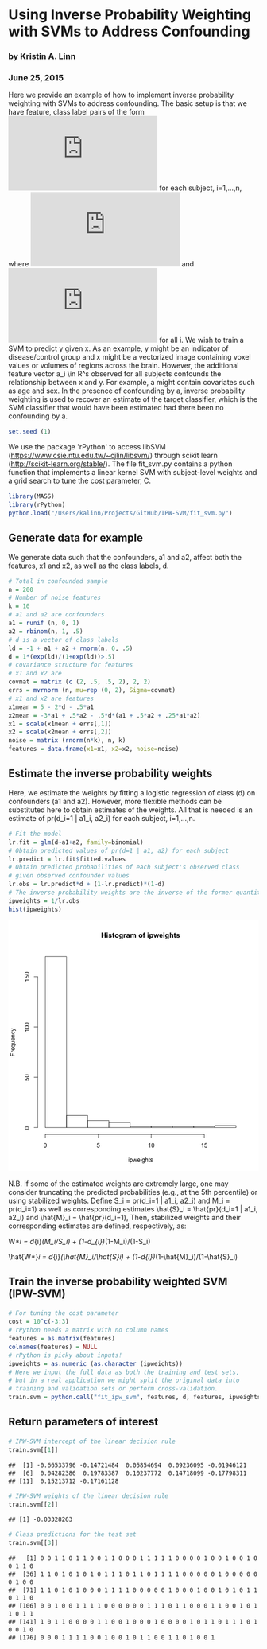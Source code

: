 # Using Inverse Probability Weighting with SVMs to Address Confounding
### by Kristin A. Linn
### June 25, 2015

Here we provide an example of how to implement inverse probability weighting with SVMs to address confounding.  The basic setup is that we have feature, class label pairs of the form ![latex equation](https://raw.githubusercontent.com/kalinn/IPW-SVM/master/eq_no_01.pdf) for each subject, i=1,...,n, where ![latex equation](https://raw.githubusercontent.com/kalinn/IPW-SVM/master/eq_no_02.pdf) and ![latex equation](https://raw.githubusercontent.com/kalinn/IPW-SVM/master/eq_no_03.pdf) for all i. We wish to train a SVM to predict y given x. As an example, y might be an indicator of disease/control group and x might be a vectorized image containing voxel values or volumes of regions across the brain. However, the additional feature vector a_i \in R^s observed for all subjects confounds the relationship between x and y. For example, a might contain covariates such as age and sex.  In the presence of confounding by a, inverse probability weighting is used to recover an estimate of the target classifier, which is the SVM classifier that would have been estimated had there been no confounding by a.



```r
set.seed (1)
```

We use the package 'rPython' to access libSVM (https://www.csie.ntu.edu.tw/~cjlin/libsvm/) through scikit learn (http://scikit-learn.org/stable/). The file fit_svm.py contains a python function that implements a linear kernel SVM with subject-level weights and a grid search to tune the cost parameter, C.



```r
library(MASS)
library(rPython)
python.load("/Users/kalinn/Projects/GitHub/IPW-SVM/fit_svm.py")
```

## Generate data for example

We generate data such that the confounders, a1 and a2, affect both the features, x1 and x2, as well as the class labels, d.



```r
# Total in confounded sample
n = 200
# Number of noise features
k = 10
# a1 and a2 are confounders
a1 = runif (n, 0, 1)
a2 = rbinom(n, 1, .5)
# d is a vector of class labels
ld = -1 + a1 + a2 + rnorm(n, 0, .5)
d = 1*(exp(ld)/(1+exp(ld))>.5)
# covariance structure for features
# x1 and x2 are  
covmat = matrix (c (2, .5, .5, 2), 2, 2)
errs = mvrnorm (n, mu=rep (0, 2), Sigma=covmat)
# x1 and x2 are features
x1mean = 5 - 2*d - .5*a1
x2mean = -3*a1 + .5*a2 - .5*d*(a1 + .5*a2 + .25*a1*a2) 
x1 = scale(x1mean + errs[,1])
x2 = scale(x2mean + errs[,2])
noise = matrix (rnorm(n*k), n, k)
features = data.frame(x1=x1, x2=x2, noise=noise)
```

## Estimate the inverse probability weights

Here, we estimate the weights by fitting a logistic regression of class (d) on confounders (a1 and a2). However, more flexible methods can be substituted here to obtain estimates of the weights. All that is needed is an estimate of pr(d_i=1 | a1_i, a2_i) for each subject, i=1,...,n.


```r
# Fit the model
lr.fit = glm(d~a1+a2, family=binomial)
# Obtain predicted values of pr(d=1 | a1, a2) for each subject
lr.predict = lr.fit$fitted.values
# Obtain predicted probabilities of each subject's observed class
# given observed confounder values
lr.obs = lr.predict*d + (1-lr.predict)*(1-d)
# The inverse probability weights are the inverse of the former quantity
ipweights = 1/lr.obs
hist(ipweights)
```

![plot of chunk unnamed-chunk-4](figure/unnamed-chunk-4-1.png) 

N.B. If some of the estimated weights are extremely large, one may consider truncating the predicted probabilities (e.g., at the 5th percentile) or using stabilized weights. Define S_i = pr(d_i=1 | a1_i, a2_i) and M_i = pr(d_i=1) as well as corresponding estimates \hat{S}_i = \hat{pr}(d_i=1 | a1_i, a2_i) and \hat{M}_i = \hat{pr}(d_i=1), Then, stabilized weights and their corresponding estimates are defined, respectively, as:

W*_i = d_{i}*(M_i/S_i) + (1-d_{i})*(1-M_i)/(1-S_i) 

\hat{W*}_i = d_{i}*(\hat{M}_i/\hat{S}_i) + (1-d_{i})*(1-\hat{M}_i)/(1-\hat{S}_i) 

## Train the inverse probability weighted SVM (IPW-SVM)


```r
# For tuning the cost parameter
cost = 10^c(-3:3)
# rPython needs a matrix with no column names
features = as.matrix(features)
colnames(features) = NULL
# rPython is picky about inputs!
ipweights = as.numeric (as.character (ipweights))
# Here we input the full data as both the training and test sets, 
# but in a real application we might split the original data into
# training and validation sets or perform cross-validation.
train.svm = python.call("fit_ipw_svm", features, d, features, ipweights, cost)
```

## Return parameters of interest


```r
# IPW-SVM intercept of the linear decision rule
train.svm[[1]]
```

```
##  [1] -0.66533796 -0.14721484  0.05854694  0.09236095 -0.01946121
##  [6]  0.04282386  0.19783387  0.10237772  0.14718099 -0.17798311
## [11]  0.15213712 -0.17161128
```

```r
# IPW-SVM weights of the linear decision rule
train.svm[[2]]
```

```
## [1] -0.03328263
```

```r
# Class predictions for the test set
train.svm[[3]]
```

```
##   [1] 0 0 1 1 0 1 1 0 0 1 1 0 0 0 1 1 1 1 1 0 0 0 0 1 0 0 1 0 0 1 0 0 1 1 0
##  [36] 1 1 0 1 0 1 0 1 0 1 1 1 0 1 1 0 1 1 1 1 0 0 0 0 0 1 0 0 0 0 0 0 1 0 0
##  [71] 1 1 0 1 0 1 0 0 0 1 1 1 1 0 0 0 0 0 1 0 0 0 1 0 0 1 0 1 0 1 1 0 1 1 0
## [106] 0 0 1 0 0 1 1 1 1 0 0 0 0 0 0 1 1 1 0 1 1 0 0 0 1 1 0 0 1 0 1 1 0 1 1
## [141] 1 0 1 1 0 0 0 0 1 1 0 0 1 0 0 0 1 0 0 0 0 1 0 1 1 0 1 1 1 0 1 0 0 1 0
## [176] 0 0 0 1 1 1 1 0 0 1 0 0 1 0 1 1 0 0 1 1 0 1 0 0 1
```


